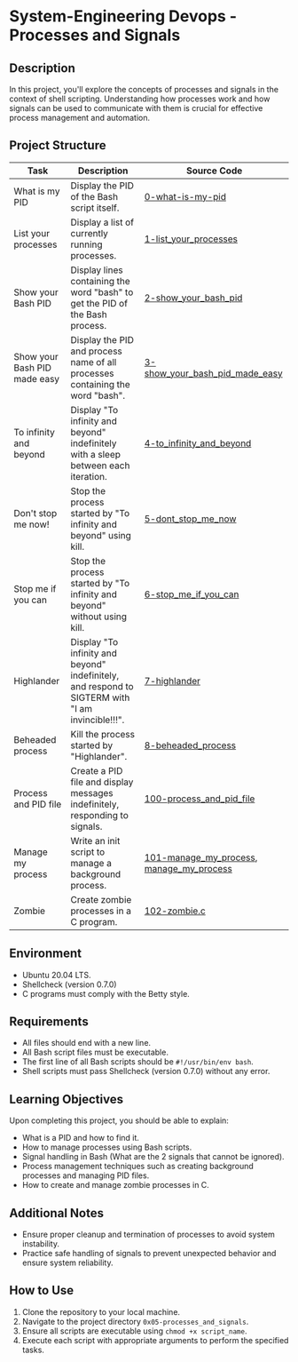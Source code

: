 # System-Engineering Devops - Processes and Signals

## Description
In this project, you'll explore the concepts of processes and signals in the context of shell scripting. Understanding how processes work and how signals can be used to communicate with them is crucial for effective process management and automation.

## Project Structure

| Task                              | Description                                                               | Source Code                                   |
|-----------------------------------|---------------------------------------------------------------------------|-----------------------------------------------|
| What is my PID                    | Display the PID of the Bash script itself.                                | [0-what-is-my-pid](0-what-is-my-pid)         |
| List your processes               | Display a list of currently running processes.                            | [1-list_your_processes](1-list_your_processes)|
| Show your Bash PID                | Display lines containing the word "bash" to get the PID of the Bash process. | [2-show_your_bash_pid](2-show_your_bash_pid) |
| Show your Bash PID made easy      | Display the PID and process name of all processes containing the word "bash". | [3-show_your_bash_pid_made_easy](3-show_your_bash_pid_made_easy) |
| To infinity and beyond            | Display "To infinity and beyond" indefinitely with a sleep between each iteration. | [4-to_infinity_and_beyond](4-to_infinity_and_beyond) |
| Don't stop me now!                | Stop the process started by "To infinity and beyond" using kill.          | [5-dont_stop_me_now](5-dont_stop_me_now)    |
| Stop me if you can                | Stop the process started by "To infinity and beyond" without using kill.  | [6-stop_me_if_you_can](6-stop_me_if_you_can)|
| Highlander                        | Display "To infinity and beyond" indefinitely, and respond to SIGTERM with "I am invincible!!!". | [7-highlander](7-highlander)                 |
| Beheaded process                  | Kill the process started by "Highlander".                                 | [8-beheaded_process](8-beheaded_process)     |
| Process and PID file              | Create a PID file and display messages indefinitely, responding to signals. | [100-process_and_pid_file](100-process_and_pid_file) |
| Manage my process                 | Write an init script to manage a background process.                      | [101-manage_my_process](101-manage_my_process), [manage_my_process](manage_my_process) |
| Zombie                            | Create zombie processes in a C program.                                   | [102-zombie.c](102-zombie.c)                 |

## Environment

- Ubuntu 20.04 LTS.
- Shellcheck (version 0.7.0)
- C programs must comply with the Betty style.

## Requirements

- All files should end with a new line.
- All Bash script files must be executable.
- The first line of all Bash scripts should be `#!/usr/bin/env bash`.
- Shell scripts must pass Shellcheck (version 0.7.0) without any error.

## Learning Objectives
Upon completing this project, you should be able to explain:

- What is a PID and how to find it.
- How to manage processes using Bash scripts.
- Signal handling in Bash (What are the 2 signals that cannot be ignored).
- Process management techniques such as creating background processes and managing PID files.
- How to create and manage zombie processes in C.

## Additional Notes

- Ensure proper cleanup and termination of processes to avoid system instability.
- Practice safe handling of signals to prevent unexpected behavior and ensure system reliability.

## How to Use

1. Clone the repository to your local machine.
2. Navigate to the project directory `0x05-processes_and_signals`.
3. Ensure all scripts are executable using `chmod +x script_name`.
4. Execute each script with appropriate arguments to perform the specified tasks.

